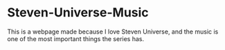 # Steven-Universe-Music
This is a webpage made because I love Steven Universe, and the music is one of the most important things the series has.
